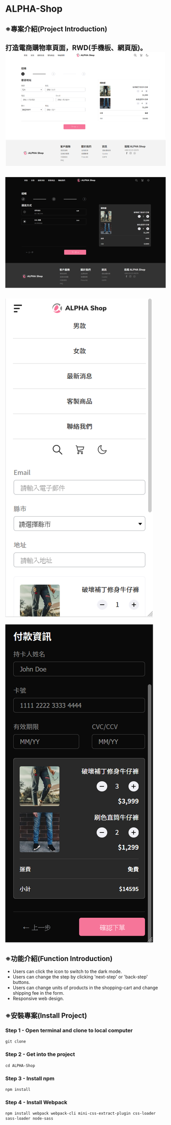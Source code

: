 # ALPHA-Shop
## ※專案介紹(Project Introduction)
打造電商購物車頁面，RWD(手機板、網頁版)。
![image](https://github.com/yukai1023/ALPHA-Shop/blob/main/images/web-light.png)
-
![image](https://github.com/yukai1023/ALPHA-Shop/blob/main/images/web-dark.png)
-
![image](https://github.com/yukai1023/ALPHA-Shop/blob/main/images/phone-light.png)
-
![image](https://github.com/yukai1023/ALPHA-Shop/blob/main/images/phone-dark.png)

## ※功能介紹(Function Introduction)
* Users can click the icon to switch to the dark mode.
* Users can change the step by clicking 'next-step' or 'back-step' buttons.
* Users can change units of products in the shopping-cart and change shipping fee in the form. 
* Responsive web design.

## ※安裝專案(Install Project)

### Step 1 - Open terminal and clone to local computer
    git clone 
### Step 2 - Get into the project
    cd ALPHA-Shop
### Step 3 - Install npm
    npm install
### Step 4 - Install Webpack
    npm install webpack webpack-cli mini-css-extract-plugin css-loader sass-loader node-sass
